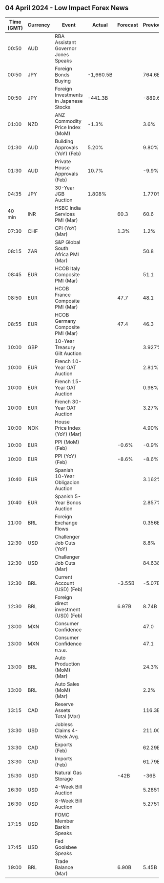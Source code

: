 ## 04 April 2024 - Low Impact Forex News

| Time (GMT) | Currency | Event | Actual | Forecast | Previous |
|------|----------|-------|--------|----------|----------|
| 00:50 | AUD | RBA Assistant Governor Jones Speaks |  |  |  |
| 00:50 | JPY | Foreign Bonds Buying | -1,660.5B |  | 764.6B |
| 00:50 | JPY | Foreign Investments in Japanese Stocks | -441.3B |  | -889.6B |
| 01:00 | NZD | ANZ Commodity Price Index (MoM) | -1.3% |  | 3.6% |
| 01:30 | AUD | Building Approvals (YoY) (Feb) | 5.20% |  | 9.80% |
| 01:30 | AUD | Private House Approvals (Feb) | 10.7% |  | -9.9% |
| 04:35 | JPY | 30-Year JGB Auction | 1.808% |  | 1.770% |
| 40 min | INR | HSBC India Services PMI (Mar) |  | 60.3 | 60.6 |
| 07:30 | CHF | CPI (YoY) (Mar) |  | 1.3% | 1.2% |
| 08:15 | ZAR | S&P Global South Africa PMI (Mar) |  |  | 50.8 |
| 08:45 | EUR | HCOB Italy Composite PMI (Mar) |  |  | 51.1 |
| 08:50 | EUR | HCOB France Composite PMI (Mar) |  | 47.7 | 48.1 |
| 08:55 | EUR | HCOB Germany Composite PMI (Mar) |  | 47.4 | 46.3 |
| 10:00 | GBP | 10-Year Treasury Gilt Auction |  |  | 3.927% |
| 10:00 | EUR | French 10-Year OAT Auction |  |  | 2.81% |
| 10:00 | EUR | French 15-Year OAT Auction |  |  | 0.98% |
| 10:00 | EUR | French 30-Year OAT Auction |  |  | 3.27% |
| 10:00 | NOK | House Price Index (YoY) (Mar) |  |  | 4.90% |
| 10:00 | EUR | PPI (MoM) (Feb) |  | -0.6% | -0.9% |
| 10:00 | EUR | PPI (YoY) (Feb) |  | -8.6% | -8.6% |
| 10:40 | EUR | Spanish 10-Year Obligacion Auction |  |  | 3.162% |
| 10:40 | EUR | Spanish 5-Year Bonos Auction |  |  | 2.857% |
| 11:00 | BRL | Foreign Exchange Flows |  |  | 0.356B |
| 12:30 | USD | Challenger Job Cuts (YoY) |  |  | 8.8% |
| 12:30 | USD | Challenger Job Cuts (Mar) |  |  | 84.638K |
| 12:30 | BRL | Current Account (USD) (Feb) |  | -3.55B | -5.07B |
| 12:30 | BRL | Foreign direct investment (USD) (Feb) |  | 6.97B | 8.74B |
| 13:00 | MXN | Consumer Confidence |  |  | 47.0 |
| 13:00 | MXN | Consumer Confidence n.s.a. |  |  | 47.1 |
| 13:00 | BRL | Auto Production (MoM) (Mar) |  |  | 24.3% |
| 13:00 | BRL | Auto Sales (MoM) (Mar) |  |  | 2.2% |
| 13:15 | CAD | Reserve Assets Total (Mar) |  |  | 116.3B |
| 13:30 | USD | Jobless Claims 4-Week Avg. |  |  | 211.00K |
| 13:30 | CAD | Exports (Feb) |  |  | 62.29B |
| 13:30 | CAD | Imports (Feb) |  |  | 61.79B |
| 15:30 | USD | Natural Gas Storage |  | -42B | -36B |
| 16:30 | USD | 4-Week Bill Auction |  |  | 5.285% |
| 16:30 | USD | 8-Week Bill Auction |  |  | 5.275% |
| 17:15 | USD | FOMC Member Barkin Speaks |  |  |  |
| 17:45 | USD | Fed Goolsbee Speaks |  |  |  |
| 19:00 | BRL | Trade Balance (Mar) |  | 6.90B | 5.45B |
